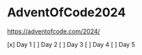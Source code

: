 # AdventOfCode2024
https://adventofcode.com/2024/


[x] Day 1
[ ] Day 2
[ ] Day 3
[ ] Day 4
[ ] Day 5
